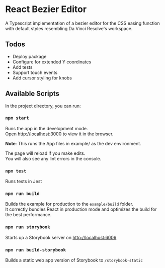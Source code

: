 # React Bezier Editor

A Typescript implementation of a bezier editor for the CSS easing 
function with default styles resembling Da Vinci Resolve's workspace.

## Todos

* Deploy package
* Configure for extended Y coordinates
* Add tests
* Support touch events
* Add cursor styling for knobs

## Available Scripts

In the project directory, you can run:

### `npm start`

Runs the app in the development mode.\
Open [http://localhost:3000](http://localhost:3000) to view it in the browser.

**Note**: This runs the App files in example/ as the dev environment.

The page will reload if you make edits.\
You will also see any lint errors in the console.

### `npm test`

Runs tests in Jest

### `npm run build`

Builds the example for production to the `example/build` folder.\
It correctly bundles React in production mode and optimizes the build for the best performance.

### `npm run storybook`

Starts up a Storybook server on [http://localhost:6006](http://localhost:6006)

### `npm run build-storybook`

Builds a static web app version of Storybook to `/storybook-static`

